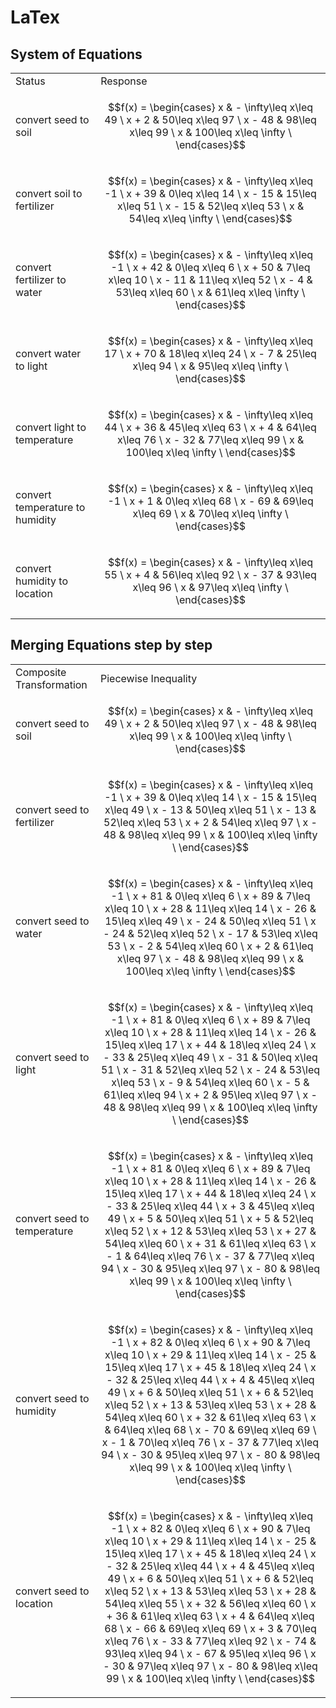 # LaTex
## System of Equations
<table>
<tr>
<td> Status </td> <td> Response </td>
</tr>
<tr>
<td>
convert seed to soil
</td>
<td>

``` math
f(x) = \begin{cases}
x &   - \infty\leq x\leq 49 \
x + 2 &   50\leq x\leq 97 \
x - 48 &   98\leq x\leq 99 \
x &   100\leq x\leq \infty \
\end{cases}
```

</td>
</tr>
<tr>
<td>
convert soil to fertilizer
</td>
<td>

``` math
f(x) = \begin{cases}
x &   - \infty\leq x\leq -1 \
x + 39 &   0\leq x\leq 14 \
x - 15 &   15\leq x\leq 51 \
x - 15 &   52\leq x\leq 53 \
x &   54\leq x\leq \infty \
\end{cases}
```

</td>
</tr>
<tr>
<td>
convert fertilizer to water
</td>
<td>

``` math
f(x) = \begin{cases}
x &   - \infty\leq x\leq -1 \
x + 42 &   0\leq x\leq 6 \
x + 50 &   7\leq x\leq 10 \
x - 11 &   11\leq x\leq 52 \
x - 4 &   53\leq x\leq 60 \
x &   61\leq x\leq \infty \
\end{cases}
```

</td>
</tr>
<tr>
<td>
convert water to light
</td>
<td>

``` math
f(x) = \begin{cases}
x &   - \infty\leq x\leq 17 \
x + 70 &   18\leq x\leq 24 \
x - 7 &   25\leq x\leq 94 \
x &   95\leq x\leq \infty \
\end{cases}
```

</td>
</tr>
<tr>
<td>
convert light to temperature
</td>
<td>

``` math
f(x) = \begin{cases}
x &   - \infty\leq x\leq 44 \
x + 36 &   45\leq x\leq 63 \
x + 4 &   64\leq x\leq 76 \
x - 32 &   77\leq x\leq 99 \
x &   100\leq x\leq \infty \
\end{cases}
```

</td>
</tr>
<tr>
<td>
convert temperature to humidity
</td>
<td>

``` math
f(x) = \begin{cases}
x &   - \infty\leq x\leq -1 \
x + 1 &   0\leq x\leq 68 \
x - 69 &   69\leq x\leq 69 \
x &   70\leq x\leq \infty \
\end{cases}
```

</td>
</tr>
<tr>
<td>
convert humidity to location
</td>
<td>

``` math
f(x) = \begin{cases}
x &   - \infty\leq x\leq 55 \
x + 4 &   56\leq x\leq 92 \
x - 37 &   93\leq x\leq 96 \
x &   97\leq x\leq \infty \
\end{cases}
```

</td>
</tr>
</table>

## Merging Equations step by step
<table>
<tr>
<td> Composite Transformation </td> <td> Piecewise Inequality </td>
</tr>
<tr>
<td>
convert seed to soil
</td>
<td>

``` math
f(x) = \begin{cases}
x &   - \infty\leq x\leq 49 \
x + 2 &   50\leq x\leq 97 \
x - 48 &   98\leq x\leq 99 \
x &   100\leq x\leq \infty \
\end{cases}
```

</td>
</tr>
<tr>
<td>
convert seed to fertilizer
</td>
<td>

``` math
f(x) = \begin{cases}
x &   - \infty\leq x\leq -1 \
x + 39 &   0\leq x\leq 14 \
x - 15 &   15\leq x\leq 49 \
x - 13 &   50\leq x\leq 51 \
x - 13 &   52\leq x\leq 53 \
x + 2 &   54\leq x\leq 97 \
x - 48 &   98\leq x\leq 99 \
x &   100\leq x\leq \infty \
\end{cases}
```

</td>
</tr>
<tr>
<td>
convert seed to water
</td>
<td>

``` math
f(x) = \begin{cases}
x &   - \infty\leq x\leq -1 \
x + 81 &   0\leq x\leq 6 \
x + 89 &   7\leq x\leq 10 \
x + 28 &   11\leq x\leq 14 \
x - 26 &   15\leq x\leq 49 \
x - 24 &   50\leq x\leq 51 \
x - 24 &   52\leq x\leq 52 \
x - 17 &   53\leq x\leq 53 \
x - 2 &   54\leq x\leq 60 \
x + 2 &   61\leq x\leq 97 \
x - 48 &   98\leq x\leq 99 \
x &   100\leq x\leq \infty \
\end{cases}
```

</td>
</tr>
<tr>
<td>
convert seed to light
</td>
<td>

``` math
f(x) = \begin{cases}
x &   - \infty\leq x\leq -1 \
x + 81 &   0\leq x\leq 6 \
x + 89 &   7\leq x\leq 10 \
x + 28 &   11\leq x\leq 14 \
x - 26 &   15\leq x\leq 17 \
x + 44 &   18\leq x\leq 24 \
x - 33 &   25\leq x\leq 49 \
x - 31 &   50\leq x\leq 51 \
x - 31 &   52\leq x\leq 52 \
x - 24 &   53\leq x\leq 53 \
x - 9 &   54\leq x\leq 60 \
x - 5 &   61\leq x\leq 94 \
x + 2 &   95\leq x\leq 97 \
x - 48 &   98\leq x\leq 99 \
x &   100\leq x\leq \infty \
\end{cases}
```

</td>
</tr>
<tr>
<td>
convert seed to temperature
</td>
<td>

``` math
f(x) = \begin{cases}
x &   - \infty\leq x\leq -1 \
x + 81 &   0\leq x\leq 6 \
x + 89 &   7\leq x\leq 10 \
x + 28 &   11\leq x\leq 14 \
x - 26 &   15\leq x\leq 17 \
x + 44 &   18\leq x\leq 24 \
x - 33 &   25\leq x\leq 44 \
x + 3 &   45\leq x\leq 49 \
x + 5 &   50\leq x\leq 51 \
x + 5 &   52\leq x\leq 52 \
x + 12 &   53\leq x\leq 53 \
x + 27 &   54\leq x\leq 60 \
x + 31 &   61\leq x\leq 63 \
x - 1 &   64\leq x\leq 76 \
x - 37 &   77\leq x\leq 94 \
x - 30 &   95\leq x\leq 97 \
x - 80 &   98\leq x\leq 99 \
x &   100\leq x\leq \infty \
\end{cases}
```

</td>
</tr>
<tr>
<td>
convert seed to humidity
</td>
<td>

``` math
f(x) = \begin{cases}
x &   - \infty\leq x\leq -1 \
x + 82 &   0\leq x\leq 6 \
x + 90 &   7\leq x\leq 10 \
x + 29 &   11\leq x\leq 14 \
x - 25 &   15\leq x\leq 17 \
x + 45 &   18\leq x\leq 24 \
x - 32 &   25\leq x\leq 44 \
x + 4 &   45\leq x\leq 49 \
x + 6 &   50\leq x\leq 51 \
x + 6 &   52\leq x\leq 52 \
x + 13 &   53\leq x\leq 53 \
x + 28 &   54\leq x\leq 60 \
x + 32 &   61\leq x\leq 63 \
x &   64\leq x\leq 68 \
x - 70 &   69\leq x\leq 69 \
x - 1 &   70\leq x\leq 76 \
x - 37 &   77\leq x\leq 94 \
x - 30 &   95\leq x\leq 97 \
x - 80 &   98\leq x\leq 99 \
x &   100\leq x\leq \infty \
\end{cases}
```

</td>
</tr>
<tr>
<td>
convert seed to location
</td>
<td>

``` math
f(x) = \begin{cases}
x &   - \infty\leq x\leq -1 \
x + 82 &   0\leq x\leq 6 \
x + 90 &   7\leq x\leq 10 \
x + 29 &   11\leq x\leq 14 \
x - 25 &   15\leq x\leq 17 \
x + 45 &   18\leq x\leq 24 \
x - 32 &   25\leq x\leq 44 \
x + 4 &   45\leq x\leq 49 \
x + 6 &   50\leq x\leq 51 \
x + 6 &   52\leq x\leq 52 \
x + 13 &   53\leq x\leq 53 \
x + 28 &   54\leq x\leq 55 \
x + 32 &   56\leq x\leq 60 \
x + 36 &   61\leq x\leq 63 \
x + 4 &   64\leq x\leq 68 \
x - 66 &   69\leq x\leq 69 \
x + 3 &   70\leq x\leq 76 \
x - 33 &   77\leq x\leq 92 \
x - 74 &   93\leq x\leq 94 \
x - 67 &   95\leq x\leq 96 \
x - 30 &   97\leq x\leq 97 \
x - 80 &   98\leq x\leq 99 \
x &   100\leq x\leq \infty \
\end{cases}
```

</td>
</tr>
</table>